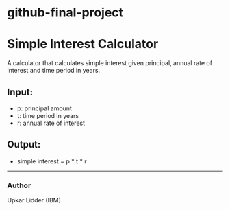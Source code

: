 # github-final-project

# Simple Interest Calculator

A calculator that calculates simple interest given principal, annual rate of interest and time period in years.

## Input:
- p: principal amount  
- t: time period in years  
- r: annual rate of interest  

## Output:
- simple interest = p * t * r

---

### Author
Upkar Lidder (IBM)  
